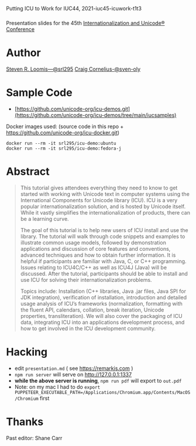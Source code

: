 Putting ICU to Work for IUC44, 2021-iuc45-icuwork-t1t3
###

Presentation slides for the 45th [Internationalization and Unicode® Conference](https://www.unicodeconference.org/)

Author
===

[Steven R. Loomis—@srl295](https://github.com/srl295)
[Craig Cornelius-@sven-oly](https://github.com/sven-oly)

Sample Code
===

- [https://github.com/unicode-org/icu-demos.git](https://github.com/unicode-org/icu-demos/tree/main/iucsamples)

Docker images used: (source code in this repo + <https://github.com/unicode-org/icu-docker.git>)
```shell
docker run --rm -it srl295/icu-demo:ubuntu
docker run --rm -it srl295/icu-demo:fedora-j
```

Abstract
===

>This tutorial gives attendees everything they need to know to get started with working with Unicode text in computer systems using the International Components for Unicode library (ICU). ICU is a very popular internationalization solution, and is hosted by Unicode itself. While it vastly simplifies the internationalization of products, there can be a learning curve.
>
>The goal of this tutorial is to help new users of ICU install and use the library. The tutorial will walk through code snippets and examples to illustrate common usage models, followed by demonstration applications and discussion of core features and conventions, advanced techniques and how to obtain further information. It is helpful if participants are familiar with Java, C, or C++ programming. Issues relating to ICU4C/C++ as well as ICU4J (Java) will be discussed. After the tutorial, participants should be able to install and use ICU for solving their internationalization problems.
>
>Topics include: Installation (C++ libraries, Java .jar files, Java SPI for JDK integration), verification of installation, introduction and detailed usage analysis of ICU’s frameworks (normalization, formatting with the fluent API, calendars, collation, break iteration, Unicode properties, transliteration). We will also cover the packaging of ICU data, integrating ICU into an applications development process, and how to get involved in the ICU development community.


Hacking
===

- edit `presentation.md` ( see https://remarkjs.com )
- `npm run server`  will serve on http://127.0.0.1:1337
- **while the above server is running**, `npm run pdf` will export to `out.pdf`
- Note: on my mac I had to do `export PUPPETEER_EXECUTABLE_PATH=/Applications/Chromium.app/Contents/MacOS/Chromium` first

Thanks
===
Past editor: Shane Carr
